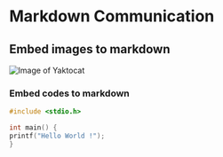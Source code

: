 # Markdown Communication

## Embed images to markdown
![Image of Yaktocat](https://octodex.github.com/images/yaktocat.png)


### Embed codes to markdown
```C
#include <stdio.h>

int main() {
printf("Hello World !");
}
```
